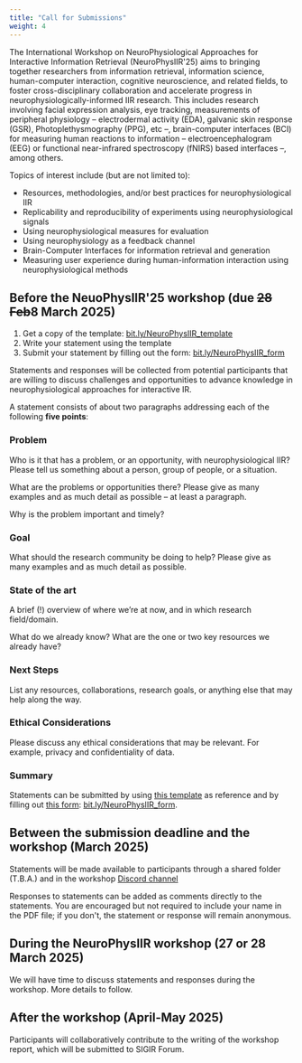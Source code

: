 ```yaml
---
title: "Call for Submissions"
weight: 4
---
```


The International Workshop on NeuroPhysiological Approaches for Interactive Information Retrieval (NeuroPhysIIR'25) aims to bringing together researchers from information retrieval, information science, human-computer interaction, cognitive neuroscience, and related fields, to foster cross-disciplinary collaboration and accelerate progress in neurophysiologically-informed IIR research. This includes research involving facial expression analysis, eye tracking, measurements of peripheral physiology – electrodermal activity (EDA), galvanic skin response (GSR), Photoplethysmography (PPG), etc –, brain-computer interfaces (BCI)  for measuring human reactions to information – electroencephalogram (EEG) or functional near-infrared spectroscopy (fNIRS) based interfaces –, among others.

Topics of interest include (but are not limited to):
 - Resources, methodologies, and/or best practices for neurophysiological IIR
 - Replicability and reproducibility of experiments using neurophysiological signals
 - Using neurophysiological measures for evaluation
 - Using neurophysiology as a feedback channel
 - Brain-Computer Interfaces for information retrieval and generation
 - Measuring user experience during human-information interaction using neurophysiological methods

 
## Before the NeuoPhysIIR'25 workshop (due ~~28 Feb~~8 March 2025)

1. Get a copy of the template: [bit.ly/NeuroPhysIIR_template](https://bit.ly/NeuroPhysIIR_template)
2. Write your statement using the template
3. Submit your statement by filling out the form: [bit.ly/NeuroPhysIIR_form](https://bit.ly/NeuroPhysIIR_form)

Statements and responses will be collected from potential participants that are willing to discuss challenges and opportunities to advance knowledge in neurophysiological approaches for interactive IR. 

A statement consists of about two paragraphs addressing each of the following **five points**:

### Problem

Who is it that has a problem, or an opportunity, with neurophysiological IIR? Please tell us something about a person, group of people, or a situation.

What are the problems or opportunities there? Please give as many examples and as much detail as possible – at least a paragraph. 

Why is the problem important and timely?

### Goal

What should the research community be doing to help? Please give as many examples and as much detail as possible.

### State of the art

A brief (!) overview of where we’re at now, and in which research field/domain.

What do we already know? What are the one or two key resources we already have?

### Next Steps

List any resources, collaborations, research goals, or anything else that may help along the way.

### Ethical Considerations

Please discuss any ethical considerations that may be relevant. For example, privacy and confidentiality of data.

### Summary 
Statements can be submitted by using [this template](https://bit.ly/NeuroPhysIIR_template) as reference and by filling out [this form](https://bit.ly/NeuroPhysIIR_form): [bit.ly/NeuroPhysIIR_form](bit.ly/NeuroPhysIIR_form).

## Between the submission deadline and the workshop (March 2025)

Statements will be made available to participants through a shared folder (T.B.A.) and in the workshop [Discord channel](https://discord.gg/qKm3PXQcv)

Responses to statements can be added as comments directly to the statements. You are encouraged but not required to include your name in the PDF file; if you don't, the statement or response will remain anonymous.

## During the NeuroPhysIIR workshop (27 or 28 March 2025)

We will have time to discuss statements and responses during the workshop. More details to follow.

## After the workshop (April-May 2025) 

Participants will collaboratively contribute to the writing of the workshop report, which will be submitted to SIGIR Forum.
